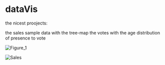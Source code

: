 # dataVis
the nicest proojects:

the sales sample data with the tree-map
the votes with the age distribution of presence to vote 

![Figure_1](https://user-images.githubusercontent.com/47668423/95312758-9babb880-088f-11eb-882e-2e87f51ae432.png)

![Sales](https://user-images.githubusercontent.com/47668423/95313635-a3b82800-0890-11eb-9fae-24ef2314a964.jpg)






